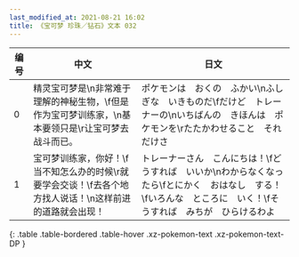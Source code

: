 ```yaml
---
last_modified_at: 2021-08-21 16:02
title: 《宝可梦 珍珠／钻石》文本 032
---
```

| 编号 | 中文 | 日文 |
| ---- | ---- | ---- |
| 0 | 精灵宝可梦是\n非常难于理解的神秘生物，\f但是作为宝可梦训练家，\n基本要领只是\r让宝可梦去战斗而已。 | ポケモンは　おくの　ふかい\nふしぎな　いきものだ\fだけど　トレーナーの\nいちばんの　きほんは　ポケモンを\rたたかわせること　それだけさ |
| 1 | 宝可梦训练家，你好！\f当不知怎么办的时候\r就要学会交谈！\f去各个地方找人说话！\n这样前进的道路就会出现！ | トレーナーさん　こんにちは！\fどうすれば　いいか\nわからなくなったら\fとにかく　おはなし　する！\fいろんな　ところに　いく！\fそうすれば　みちが　ひらけるわよ |
{: .table .table-bordered .table-hover .xz-pokemon-text .xz-pokemon-text-DP }
